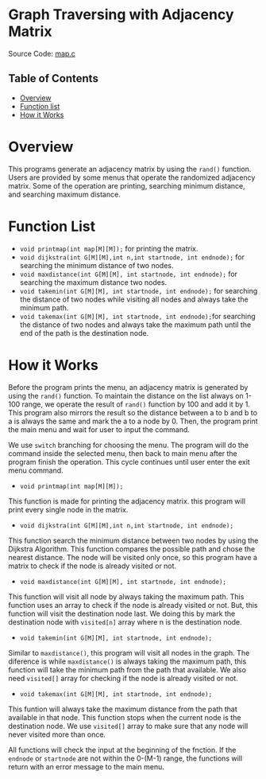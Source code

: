 # Graph Traversing with Adjacency Matrix 

Source Code: [map.c](https://github.com/Bluejake3/Adjacency-Matrix-Graph-Traversing/blob/master/map.c)

## Table of Contents
* [Overview](https://github.com/Bluejake3/Adjacency-Matrix-Graph-Traversing#Overview)
* [Function list](https://github.com/Bluejake3/Adjacency-Matrix-Graph-Traversing#Function-list)
* [How it Works](https://github.com/Bluejake3/Adjacency-Matrix-Graph-Traversing#How-it-Works)

# Overview
This programs generate an adjacency matrix by using the `rand()` function. Users are provided by some menus that operate the randomized adjacency matrix. Some of the operation are printing, searching minimum distance, and searching maximum distance.

# Function List
* `void printmap(int map[M][M]);` for printing the matrix.
* `void dijkstra(int G[M][M],int n,int startnode, int endnode);` for searching the minimum distance of two nodes.
* `void maxdistance(int G[M][M], int startnode, int endnode);` for searching the maximum distance two nodes.
* `void takemin(int G[M][M], int startnode, int endnode);` for searching the distance of two nodes while visiting all nodes and always take the minimum path.
* `void takemax(int G[M][M], int startnode, int endnode);`for searching the distance of two nodes and always take the maximum path until the end of the path is the destination node.

# How it Works
Before the program prints the menu, an adjacency matrix is generated by using the `rand()` function. To maintain the distance on the list always on 1-100 range, we operate the result of `rand()` function by 100 and add it by 1. This program also mirrors the result so the distance between a to b and b to a is always the same and mark the a to a node by 0. Then, the program print the main menu and wait for user to input the command.

We use `switch` branching for choosing the menu. The program will do the command inside the selected menu, then back to main menu after the program finish the operation. This cycle continues until user enter the exit menu command.

* `void printmap(int map[M][M]);`

This function is made for printing the adjacency matrix. this program will print every single node in the matrix.

* `void dijkstra(int G[M][M],int n,int startnode, int endnode);`

This function search the minimum distance between two nodes by using the Dijkstra Algorithm. This function compares the possible path and chose the nearest distance. The node will be visited only once, so this program have a matrix to check if the node is already visited or not.

* `void maxdistance(int G[M][M], int startnode, int endnode);`

This function will visit all node by always taking the maximum path. This function uses an array to check if the node is already visited or not. But, this function will visit the destination node last. We doing this by mark the destination node with `visited[n]` array where n is the destination node.

* `void takemin(int G[M][M], int startnode, int endnode);`

Similar to `maxdistance()`, this program will visit all nodes in the graph. The diference is while `maxdistance()` is always taking the maximum path, this function will take the minimum path from the path that available. We also need `visited[]` array for checking if the node is already visited or not.

* `void takemax(int G[M][M], int startnode, int endnode);`

This funtion will always take the maximum distance from the path that available in that node. This function stops when the current node is the destination node. We use `visited[]` array to make sure that any node will never visited more than once.

All functions will check the input at the beginning of the fnction. If the `endnode` or `startnode` are not within the 0-(M-1) range, the functions will return with an error message to the main menu.








